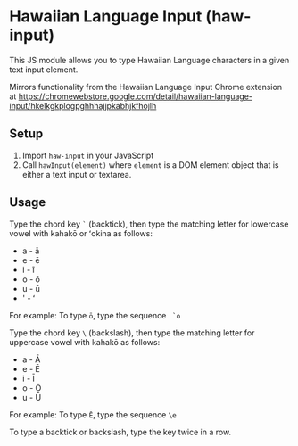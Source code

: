 # Hawaiian Language Input (haw-input)

This JS module allows you to type Hawaiian Language characters in a given text input element.

Mirrors functionality from the Hawaiian Language Input Chrome extension at https://chromewebstore.google.com/detail/hawaiian-language-input/hkelkgkplogpghhhajjpkabhjkfhojlh

## Setup

1. Import `haw-input` in your JavaScript
2. Call `hawInput(element)` where `element` is a DOM element object that is either a text input or textarea.

## Usage

Type the chord key `` ` `` (backtick), then type the matching letter for lowercase vowel with kahakō or ʻokina as follows:

* a - ā
* e - ē
* i - ī
* o - ō
* u - ū
* ' - ʻ

For example:  To type `ō`, type the sequence `` `o``

Type the chord key `\` (backslash), then type the matching letter for uppercase vowel with kahakō as follows:

* a - Ā
* e - Ē
* i - Ī
* o - Ō
* u - Ū

For example:  To type `Ē`, type the sequence `\e`

To type a backtick or backslash, type the key twice in a row.